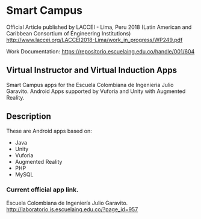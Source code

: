 # Smart Campus

Official Article published by LACCEI - Lima, Peru 2018 (Latin American and Caribbean Consortium of Engineering Institutions)
http://www.laccei.org/LACCEI2018-Lima/work_in_progress/WP249.pdf

Work Documentation: 
https://repositorio.escuelaing.edu.co/handle/001/604

## Virtual Instructor and Virtual Induction Apps

Smart Campus apps for the Escuela Colombiana de Ingenieria Julio Garavito. 
Android Apps supported by Vuforia and Unity with Augmented Reality.

## Description

These are Android apps based on: 

- Java
- Unity
- Vuforia
- Augmented Reality
- PHP
- MySQL


### Current official app link.

Escuela Colombiana de Ingeniería Julio Garavito.
http://laboratorio.is.escuelaing.edu.co/?page_id=957




